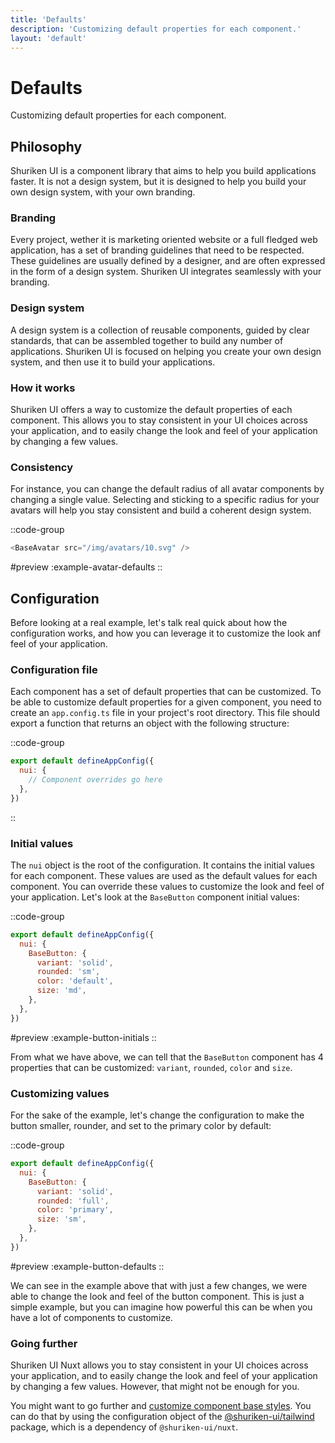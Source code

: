 ```yaml
---
title: 'Defaults'
description: 'Customizing default properties for each component.'
layout: 'default'
---
```


# Defaults

Customizing default properties for each component.

## Philosophy

Shuriken UI is a component library that aims to help you build applications faster. It is not a design system, but it is designed to help you build your own design system, with your own branding.

### Branding

Every project, wether it is marketing oriented website or a full fledged web application, has a set of branding guidelines that need to be respected. These guidelines are usually defined by a designer, and are often expressed in the form of a design system. Shuriken UI integrates seamlessly with your branding.

### Design system

A design system is a collection of reusable components, guided by clear standards, that can be assembled together to build any number of applications. Shuriken UI is focused on helping you create your own design system, and then use it to build your applications.

### How it works

Shuriken UI offers a way to customize the default properties of each component. This allows you to stay consistent in your UI choices across your application, and to easily change the look and feel of your application by changing a few values.

### Consistency

For instance, you can change the default radius of all avatar components by changing a single value. Selecting and sticking to a specific radius for your avatars will help you stay consistent and build a coherent design system.

::code-group

```js [ExampleAvatarDefaults.vue]
<BaseAvatar src="/img/avatars/10.svg" />
```

#preview
:example-avatar-defaults
::

## Configuration

Before looking at a real example, let's talk real quick about how the configuration works, and how you can leverage it to customize the look anf feel of your application.

### Configuration file

Each component has a set of default properties that can be customized. To be able to customize default properties for a given component, you need to create an `app.config.ts` file in your project's root directory. This file should export a function that returns an object with the following structure:

::code-group

```js [app.config.ts]
export default defineAppConfig({
  nui: {
    // Component overrides go here
  },
})
```

::

### Initial values

The `nui` object is the root of the configuration. It contains the initial values for each component. These values are used as the default values for each component. You can override these values to customize the look and feel of your application. Let's look at the `BaseButton` component initial values:

::code-group

```js [app.config.ts]
export default defineAppConfig({
  nui: {
    BaseButton: {
      variant: 'solid',
      rounded: 'sm',
      color: 'default',
      size: 'md',
    },
  },
})
```

#preview
:example-button-initials
::

From what we have above, we can tell that the `BaseButton` component has 4 properties that can be customized: `variant`, `rounded`, `color` and `size`. 

### Customizing values

For the sake of the example, let's change the configuration to make the button smaller, rounder, and set to the primary color by default:

::code-group

```js [app.config.ts]
export default defineAppConfig({
  nui: {
    BaseButton: {
      variant: 'solid',
      rounded: 'full',
      color: 'primary',
      size: 'sm',
    },
  },
})
```

#preview
:example-button-defaults
::

We can see in the example above that with just a few changes, we were able to change the look and feel of the button component. This is just a simple example, but you can imagine how powerful this can be when you have a lot of components to customize.

### Going further

Shuriken UI Nuxt allows you to stay consistent in your UI choices across your application, and to easily change the look and feel of your application by changing a few values. However, that might not be enough for you. 

You might want to go further and [customize component base styles](/). You can do that by using the configuration object of the [@shuriken-ui/tailwind](/) package, which is a dependency of `@shuriken-ui/nuxt`.